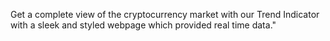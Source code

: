 Get a complete view of the cryptocurrency market with our Trend Indicator with a sleek and styled webpage which provided real time data."
